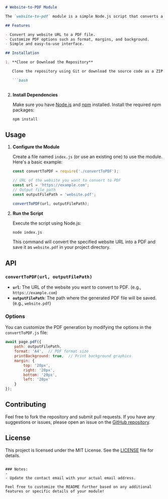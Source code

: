 

```markdown
# Website-to-PDF Module

The `website-to-pdf` module is a simple Node.js script that converts a website into a PDF file using Puppeteer, a headless browser library. This module allows you to capture and save any web page as a PDF with just a few lines of code.

## Features

- Convert any website URL to a PDF file.
- Customize PDF options such as format, margins, and background.
- Simple and easy-to-use interface.

## Installation

1. **Clone or Download the Repository**

   Clone the repository using Git or download the source code as a ZIP file.

   ```bash
   
   ```

2. **Install Dependencies**

   Make sure you have [Node.js](https://nodejs.org/) and [npm](https://www.npmjs.com/) installed. Install the required npm packages:

   ```bash
   npm install
   ```

## Usage

1. **Configure the Module**

   Create a file named `index.js` (or use an existing one) to use the module. Here's a basic example:

   ```javascript
   const convertToPDF = require('./convertToPDF');

   // URL of the website you want to convert to PDF
   const url = 'https://example.com';
   // Output file path
   const outputFilePath = 'website.pdf';

   convertToPDF(url, outputFilePath);
   ```

2. **Run the Script**

   Execute the script using Node.js:

   ```bash
   node index.js
   ```

   This command will convert the specified website URL into a PDF and save it as `website.pdf` in your project directory.

## API

### `convertToPDF(url, outputFilePath)`

- **`url`**: The URL of the website you want to convert to PDF. (e.g., `https://example.com`)
- **`outputFilePath`**: The path where the generated PDF file will be saved. (e.g., `website.pdf`)

### Options

You can customize the PDF generation by modifying the options in the `convertToPDF.js` file:

```javascript
await page.pdf({
    path: outputFilePath,
    format: 'A4',  // PDF format size
    printBackground: true,  // Print background graphics
    margin: {
        top: '20px',
        right: '20px',
        bottom: '20px',
        left: '20px'
    }
});
```

## Contributing

Feel free to fork the repository and submit pull requests. If you have any suggestions or issues, please open an issue on the [GitHub repository](https://github.com/yourusername/website-to-pdf/issues).

## License

This project is licensed under the MIT License. See the [LICENSE](LICENSE) file for details.



```

### Notes:
-
- Update the contact email with your actual email address.

Feel free to customize the README further based on any additional features or specific details of your module!
